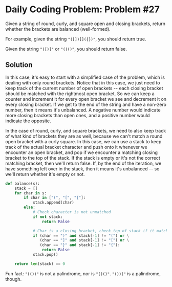 # Daily Coding Problem: Problem #27

Given a string of round, curly, and square open and closing brackets, return whether the brackets are balanced (well-formed).

For example, given the string `"([])[]({})"`, you should return true.

Given the string `"([)]"` or `"((()"`, you should return false.

## Solution

In this case, it's easy to start with a simplified case of the problem, which is dealing with only round brackets. Notice that in this case, we just need to keep track of the current number of open brackets -- each closing bracket should be matched with the rightmost open bracket. So we can keep a counter and increment it for every open bracket we see and decrement it on every closing bracket. If we get to the end of the string and have a non-zero number, then it means it's unbalanced. A negative number would indicate more closing brackets than open ones, and a positive number would indicate the opposite.

In the case of round, curly, and square brackets, we need to also keep track of what kind of brackets they are as well, because we can't match a round open bracket with a curly square. In this case, we can use a stack to keep track of the actual bracket character and push onto it whenever we encounter an open bracket, and pop if we encounter a matching closing bracket to the top of the stack. If the stack is empty or it's not the correct matching bracket, then we'll return false. If, by the end of the iteration, we have something left over in the stack, then it means it's unbalanced -- so we'll return whether it's empty or not.

```python
def balance(s):
    stack = []
    for char in s:
        if char in ["(", "[", "{"]:
            stack.append(char)
        else:
            # Check character is not unmatched
            if not stack:
                return False

            # Char is a closing bracket, check top of stack if it matches
            if (char == ")" and stack[-1] != "(") or \
               (char == "]" and stack[-1] != "[") or \
               (char == "}" and stack[-1] != "{"):
                return False
            stack.pop()

    return len(stack) == 0
```

Fun fact: `"(())"` is not a palindrome, nor is `"()()"`. `"())("` is a palindrome, though.
